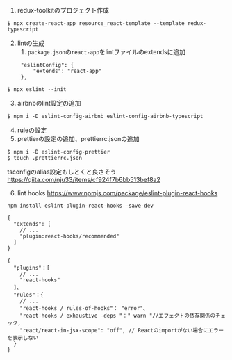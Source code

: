 1. redux-toolkitのプロジェクト作成
```
$ npx create-react-app resource_react-template --template redux-typescript
```
2. lintの生成
   1. `package.json`の`react-app`をlintファイルのextendsに追加
   ```
    "eslintConfig": {
        "extends": "react-app"
    },
   ```
```
$ npx eslint --init
```
3. airbnbのlint設定の追加
```
$ npm i -D eslint-config-airbnb eslint-config-airbnb-typescript
```
4. ruleの設定
5. prettierの設定の追加、prettierrc.jsonの追加
```
$ npm i -D eslint-config-prettier
$ touch .prettierrc.json
```

tsconfigのalias設定もしとくと良さそう
https://qiita.com/nju33/items/cf924f7b6bb513bef8a2

6. lint
hooks
https://www.npmjs.com/package/eslint-plugin-react-hooks
```
npm install eslint-plugin-react-hooks —save-dev
```
```
{
  "extends": [
    // ...
    "plugin:react-hooks/recommended"
  ]
}
```
```
{ 
  "plugins"：[ 
    // ... 
    "react-hooks" 
  ]、
  "rules"：{ 
    // ... 
    "react-hooks / rules-of-hooks"： "error"、
    "react-hooks / exhaustive -deps "：" warn "//エフェクトの依存関係のチェック,
    "react/react-in-jsx-scope": "off", // Reactのimportがない場合にエラーを表示しない
  } 
}
```
